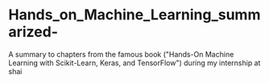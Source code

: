 # Hands_on_Machine_Learning_summarized-
A summary to chapters from the famous book ("Hands-On Machine Learning with Scikit-Learn, Keras, and TensorFlow") during my internship at shai

